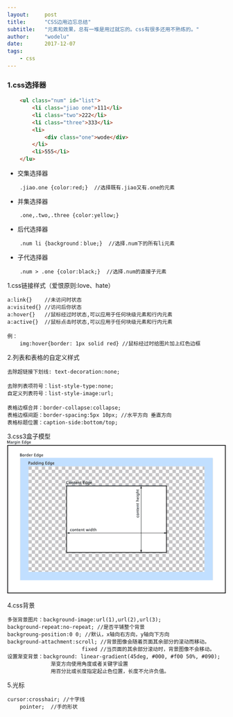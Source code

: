 ```yaml
---
layout: 	post
title:		"CSS边用边忘总结"
subtitle:	"元素和效果，总有一堆是用过就忘的。css有很多还用不熟练的。"
author:		"wodelu"
date:		2017-12-07
tags:
    - css
---
```


### 1.css选择器

```html
	<ul class="num" id="list">
		<li class="jiao one">111</li>
		<li class="two">222</li>
		<li class="three">333</li>
		<li>
			<div class="one">wode</div>
		</li>
		<li>555</li>
	</lu>
```


 - 交集选择器 


```
 	.jiao.one {color:red;}  //选择既有.jiao又有.one的元素

```


 - 并集选择器
 

```
 	.one,.two,.three {color:yellow;}
```

 - 后代选择器

```
	.num li {background：blue;}  //选择.num下的所有li元素
```

- 子代选择器

```
	.num > .one {color:black;}	//选择.num的直接子元素
```


1.css链接样式（爱恨原则:love、hate）

	a:link{}	//未访问时状态
	a:visited{} //访问后你状态
	a:hover{}	//鼠标经过时状态,可以应用于任何块级元素和行内元素
	a:active{}	//鼠标点击时状态,可以应用于任何块级元素和行内元素

	例：
		img:hover{border: 1px solid red} //鼠标经过时给图片加上红色边框

2.列表和表格的自定义样式

	去除超链接下划线: text-decoration:none;

	去除列表项符号：list-style-type:none;
	自定义列表符号：list-style-image:url;

	表格边框合并：border-collapse:collapse;
	表格边框间距：border-spacing:5px 10px; //水平方向 垂直方向
	表格标题位置：caption-side:bottom/top;

3.css3盒子模型
![](/img/in-post/essay/css3-box.png)

4.css背景

	多张背景图片：background-image:url(1),url(2),url(3);
	background-repeat:no-repeat; //是否平铺整个背景
	backgroung-position:0 0; //默认，x轴向右方向，y轴向下方向
	background-attachment:scroll; //背景图像会随着页面其余部分的滚动而移动。
				  			fixed //当页面的其余部分滚动时，背景图像不会移动。
	设置渐变背景：background: linear-gradient(45deg, #000, #f00 50%, #090);
				  渐变方向使用角度或者关键字设置
				  用百分比或长度指定起止色位置，长度不允许负值。

5.光标
	
	cursor:crosshair; //十字线
		pointer;  //手的形状
